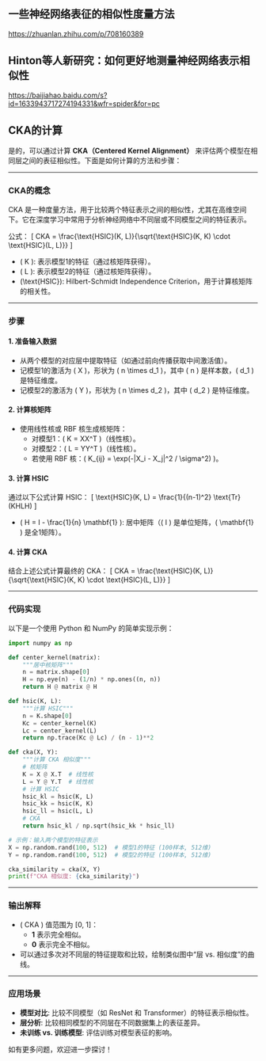 ## 一些神经网络表征的相似性度量方法
https://zhuanlan.zhihu.com/p/708160389  
## Hinton等人新研究：如何更好地测量神经网络表示相似性 
https://baijiahao.baidu.com/s?id=1633943717274194331&wfr=spider&for=pc  
## CKA的计算
是的，可以通过计算 **CKA（Centered Kernel Alignment）** 来评估两个模型在相同层之间的表征相似性。下面是如何计算的方法和步骤：

---

### **CKA的概念**
CKA 是一种度量方法，用于比较两个特征表示之间的相似性，尤其在高维空间下。它在深度学习中常用于分析神经网络中不同层或不同模型之间的特征表示。

公式：
\[
CKA = \frac{\text{HSIC}(K, L)}{\sqrt{\text{HSIC}(K, K) \cdot \text{HSIC}(L, L)}}
\]
- \( K \): 表示模型1的特征（通过核矩阵获得）。
- \( L \): 表示模型2的特征（通过核矩阵获得）。
- \(\text{HSIC}\): Hilbert-Schmidt Independence Criterion，用于计算核矩阵的相关性。

---

### **步骤**

#### **1. 准备输入数据**
- 从两个模型的对应层中提取特征（如通过前向传播获取中间激活值）。
- 记模型1的激活为 \( X \)，形状为 \( n \times d_1 \)，其中 \( n \) 是样本数，\( d_1 \) 是特征维度。
- 记模型2的激活为 \( Y \)，形状为 \( n \times d_2 \)，其中 \( d_2 \) 是特征维度。

#### **2. 计算核矩阵**
- 使用线性核或 RBF 核生成核矩阵：
  - 对模型1：\( K = XX^T \)（线性核）。
  - 对模型2：\( L = YY^T \)（线性核）。
  - 若使用 RBF 核：\( K_{ij} = \exp(-\|X_i - X_j\|^2 / \sigma^2) \)。

#### **3. 计算 HSIC**
通过以下公式计算 HSIC：
\[
\text{HSIC}(K, L) = \frac{1}{(n-1)^2} \text{Tr}(KHLH)
\]
- \( H = I - \frac{1}{n} \mathbf{1} \): 居中矩阵（\( I \) 是单位矩阵，\( \mathbf{1} \) 是全1矩阵）。

#### **4. 计算 CKA**
结合上述公式计算最终的 CKA：
\[
CKA = \frac{\text{HSIC}(K, L)}{\sqrt{\text{HSIC}(K, K) \cdot \text{HSIC}(L, L)}}
\]

---

### **代码实现**
以下是一个使用 Python 和 NumPy 的简单实现示例：

```python
import numpy as np

def center_kernel(matrix):
    """居中核矩阵"""
    n = matrix.shape[0]
    H = np.eye(n) - (1/n) * np.ones((n, n))
    return H @ matrix @ H

def hsic(K, L):
    """计算 HSIC"""
    n = K.shape[0]
    Kc = center_kernel(K)
    Lc = center_kernel(L)
    return np.trace(Kc @ Lc) / (n - 1)**2

def cka(X, Y):
    """计算 CKA 相似度"""
    # 核矩阵
    K = X @ X.T  # 线性核
    L = Y @ Y.T  # 线性核
    # 计算 HSIC
    hsic_kl = hsic(K, L)
    hsic_kk = hsic(K, K)
    hsic_ll = hsic(L, L)
    # CKA
    return hsic_kl / np.sqrt(hsic_kk * hsic_ll)

# 示例：输入两个模型的特征表示
X = np.random.rand(100, 512)  # 模型1的特征 (100样本, 512维)
Y = np.random.rand(100, 512)  # 模型2的特征 (100样本, 512维)

cka_similarity = cka(X, Y)
print(f"CKA 相似度: {cka_similarity}")
```

---

### **输出解释**
- \( CKA \) 值范围为 [0, 1]：
  - **1** 表示完全相似。
  - **0** 表示完全不相似。
- 可以通过多次对不同层的特征提取和比较，绘制类似图中“层 vs. 相似度”的曲线。

---

### **应用场景**
- **模型对比**: 比较不同模型（如 ResNet 和 Transformer）的特征表示相似性。
- **层分析**: 比较相同模型的不同层在不同数据集上的表征差异。
- **未训练 vs. 训练模型**: 评估训练对模型表征的影响。

如有更多问题，欢迎进一步探讨！

